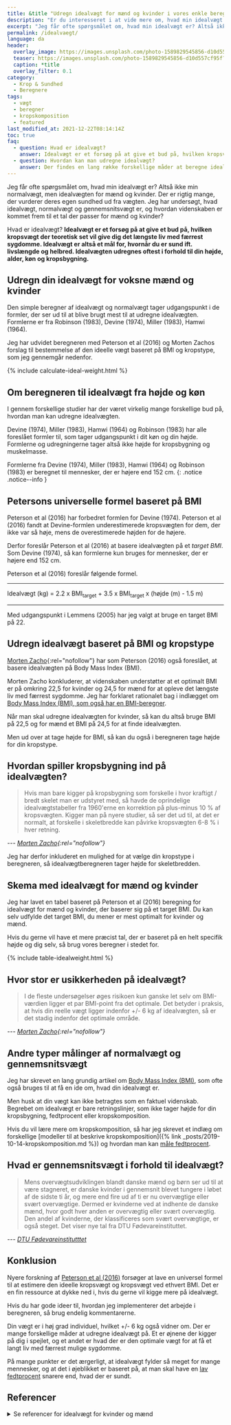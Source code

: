 ```yaml
---
title: &title "Udregn idealvægt for mænd og kvinder i vores enkle beregner"
description: "Er du interesseret i at vide mere om, hvad min idealvægt er? Her er alt du skal vide om idealvægt, normalvægt og gennemsnitsvægt for mænd og kvinder? Prøv vores GRATIS beregner og ..."
excerpt: "Jeg får ofte spørgsmålet om, hvad min idealvægt er? Altså ikke min normalvægt, men idealvægten for mænd og kvinder. Der er rigtig mange, der vurderer deres egen sundhed ud fra vægten. Jeg har undersøgt, hvad idealvægt, normalvægt og gennemsnitsvægt er, og hvordan videnskaben er kommet frem til et tal der passer for mænd og kvinder?"
permalink: /idealvaegt/
language: da
header:
  overlay_image: https://images.unsplash.com/photo-1589829545856-d10d557cf95f?ixlib=rb-1.2.1&ixid=eyJhcHBfaWQiOjEyMDd9&auto=format&fit=crop&w=1900&q=5
  teaser: https://images.unsplash.com/photo-1589829545856-d10d557cf95f?ixlib=rb-1.2.1&ixid=eyJhcHBfaWQiOjEyMDd9&auto=format&fit=crop&w=400&q=5
  caption: *title
  overlay_filter: 0.1
category:
  - Krop & Sundhed
  - Beregnere
tags:
  - vægt
  - beregner
  - kropskomposition
  - featured
last_modified_at: 2021-12-22T08:14:14Z
toc: true
faq:
  - question: Hvad er idealvægt?
    answer: Idealvægt er et forsøg på at give et bud på, hvilken kropsvægt der teoretisk set vil give dig det længste liv med færrest sygdomme. Idealvægt er altså et mål for, hvornår du er sund ift. livslængde og helbred. Idealvægten udregnes oftest i forhold til din højde, alder, køn og kropsbygning.
  - question: Hvordan kan man udregne idealvægt?
    answer: Der findes en lang række forskellige måder at beregne idealvægt på. Enten kan man tage udgangspunkt i højde og vægttabeller baseret på en lang række mennesker. Ellers kan man beregne den ud fra et ideelt [BMI](/bmi/). Læs meget mere om fordele og ulemper her.
---
```


Jeg får ofte spørgsmålet om, hvad min idealvægt er? Altså ikke min normalvægt, men idealvægten for mænd og kvinder. Der er rigtig mange, der vurderer deres egen sundhed ud fra vægten. Jeg har undersøgt, hvad idealvægt, normalvægt og gennemsnitsvægt er, og hvordan videnskaben er kommet frem til et tal der passer for mænd og kvinder?

Hvad er idealvægt? **Idealvægt er et forsøg på at give et bud på, hvilken kropsvægt der teoretisk set vil give dig det længste liv med færrest sygdomme. Idealvægt er altså et mål for, hvornår du er sund ift. livslængde og helbred. Idealvægten udregnes oftest i forhold til din højde, alder, køn og kropsbygning.**

## Udregn din idealvægt for voksne mænd og kvinder

Den simple beregner af idealvægt  og normalvægt tager udgangspunkt i de formler, der ser ud til at blive brugt mest til at udregne idealvægten. Formlerne er fra Robinson (1983), Devine (1974), Miller (1983), Hamwi (1964).

Jeg har udvidet beregneren med Peterson et al (2016) og Morten Zachos forslag til bestemmelse af den ideelle vægt baseret på BMI og kropstype, som jeg gennemgår nedenfor.

{% include calculate-ideal-weight.html %}

## Om beregneren til idealvægt fra højde og køn

I gennem forskellige studier har der været virkelig mange forskellige bud på, hvordan man kan udregne idealvægten.

Devine (1974), Miller (1983), Hamwi (1964) og Robinson (1983) har alle foreslået formler til, som tager udgangspunkt i dit køn og din højde. Formlerne og udregningerne tager altså ikke højde for kropsbygning og muskelmasse.

Formlerne fra Devine (1974), Miller (1983), Hamwi (1964) og Robinson (1983) er beregnet til mennesker, der er højere end 152 cm.
{: .notice .notice--info }

## Petersons universelle formel baseret på BMI

Peterson et al (2016) har forbedret formlen for Devine (1974). Peterson et al (2016) fandt at Devine-formlen underestimerede kropsvægten for dem, der ikke var så høje, mens de overestimerede højden for de højere.

Derfor foreslår Peterson et al (2016) at basere idealvægten på et _target BMI_. Som Devine (1974), så kan formlerne kun bruges for mennesker, der er højere end 152 cm.

Peterson et al (2016) foreslår følgende formel.

***

Idealvægt (kg) = 2.2 x BMI<sub>target</sub> + 3.5 x BMI<sub>target</sub> x (højde (m) - 1.5 m)

***

Med udgangspunkt i Lemmens (2005) har jeg valgt at bruge en target BMI på 22.

## Udregn idealvægt baseret på BMI og kropstype

[Morten Zacho](https://web.archive.org/web/20160808221414/http://www.motion-online.dk/sundhed_og_vaegt/vaegt_og_fedtprocent/beregn_din_idealvaegt/){:rel="nofollow"} har som Peterson (2016) også foreslået, at basere idealvægten på Body Mass Index (BMI).

Morten Zacho konkluderer, at videnskaben understøtter at et optimalt BMI er på omkring 22,5 for kvinder og 24,5 for mænd for at opleve det længste liv med færrest sygdomme. Jeg har forklaret rationalet bag i indlægget om [Body Mass Index (BMI), som også har en BMI-beregner](/bmi/).

Når man skal udregne idealvægten for kvinder, så kan du altså bruge BMI på 22,5 og for mænd et BMI på 24,5 for at finde idealvægten.

Men ud over at tage højde for BMI, så kan du også i beregneren tage højde for din kropstype.

## Hvordan spiller kropsbygning ind på idealvægten?

> Hvis man bare kigger på kropsbygning som forskelle i hvor kraftigt / bredt skelet man er udstyret med, så havde de oprindelige idealvægtstabeller fra 1960'erne en korrektion på plus-minus 10 % af kropsvægten. Kigger man på nyere studier, så ser det ud til, at det er normalt, at forskelle i skeletbredde kan påvirke kropsvægten 6-8 % i hver retning.

--- <cite>[Morten Zacho](https://web.archive.org/web/20160808221414/http://www.motion-online.dk/sundhed_og_vaegt/vaegt_og_fedtprocent/beregn_din_idealvaegt/){:rel="nofollow"}</cite>

Jeg har derfor inkluderet en mulighed for at vælge din kropstype i beregneren, så idealvægtberegneren tager højde for skeletbredden.

## Skema med idealvægt for mænd og kvinder

Jeg har lavet en tabel baseret på Peterson et al (2016) beregning for idealvægt for mænd og kvinder, der baserer sig på et target BMI. Du kan selv udfylde det target BMI, du mener er mest optimalt for kvinder og mænd.

Hvis du gerne vil have et mere præcist tal, der er baseret på en helt specifik højde og dig selv, så brug vores beregner i stedet for.

{% include table-idealweight.html %}

## Hvor stor er usikkerheden på idealvægt?

> I de fleste undersøgelser øges risikoen kun ganske let selv om BMI-værdien ligger et par BMI-point fra det optimale. Det betyder i praksis, at hvis din reelle vægt ligger indenfor +/- 6 kg af idealvægten, så er det stadig indenfor det optimale område.

--- <cite>[Morten Zacho](https://web.archive.org/web/20160808221414/http://www.motion-online.dk/sundhed_og_vaegt/vaegt_og_fedtprocent/beregn_din_idealvaegt/){:rel="nofollow"}</cite>

## Andre typer målinger af normalvægt og gennemsnitsvægt

Jeg har skrevet en lang grundig artikel om [Body Mass Index (BMI)](/bmi/), som ofte også bruges til at få en ide om, hvad din idealvægt er.

Men husk at din vægt kan ikke betragtes som en faktuel videnskab. Begrebet om idealvægt er bare retningslinjer, som ikke tager højde for din kropsbygning, fedtprocent eller kropskomposition.

Hvis du vil lære mere om kropskomposition, så har jeg skrevet et indlæg om forskellige [modeller til at beskrive kropskomposition]({% link _posts/2019-10-14-kropskomposition.md %}) og hvordan man kan [måle fedtprocent](/maal-fedtprocent/).

## Hvad er gennemsnitsvægt i forhold til idealvægt?

> Mens overvægtsudviklingen blandt danske mænd og børn ser ud til at være stagneret, er danske kvinder i gennemsnit blevet tungere i løbet af de sidste ti år, og mere end fire ud af ti er nu overvægtige eller svært overvægtige. Dermed er kvinderne ved at indhente de danske mænd, hvor godt hver anden er overvægtig eller svært overvægtig. Den andel af kvinderne, der klassificeres som svært overvægtige, er også steget. Det viser nye tal fra DTU Fødevareinstituttet.

--- <cite>[DTU Fødevareinstitutttet](https://www.food.dtu.dk/nyheder/2015/09/danske-kvinders-vaegt-gaar-fortsat-opad)</cite>

## Konklusion

Nyere forskning af [Peterson et al (2016)](https://www.ncbi.nlm.nih.gov/pmc/articles/PMC4841935/) forsøger at lave en universel formel til at estimere den ideelle kropsvægt og kropsvægt ved ethvert BMI. Det er en fin ressource at dykke ned i, hvis du gerne vil kigge mere på idealvægt.

Hvis du har gode ideer til, hvordan jeg implementerer det arbejde i beregneren, så brug endelig kommentarerne.

Din vægt er i høj grad individuel, hvilket +/- 6 kg også vidner om. Der er mange forskellige måder at udregne idealvægt på. Et er øjnene der kigger på dig i spejlet, og et andet er hvad der er den optimale vægt for at få et langt liv med færrest mulige sygdomme.

På mange punkter er det ærgerligt, at idealvægt fylder så meget for mange mennesker, og at det i øjeblikket er baseret på, at man skal have en [lav fedtprocent](/fedtprocent-normer/) snarere end, hvad der er sundt.

## Referencer

<details markdown="1">
  <summary>Se referencer for idealvægt for kvinder og mænd</summary>

- Adams, Kenneth F., Arthur Schatzkin, Tamara B. Harris, Victor Kipnis, Traci Mouw, Rachel Ballard-Barbash, Albert Hollenbeck, og Michael F. Leitzmann. 2006. “Overweight, Obesity, and Mortality in a Large Prospective Cohort of Persons 50 to 71 Years Old”. The New England Journal of Medicine 355 (8): 763–78. <https://doi.org/10.1056/NEJMoa055643>.
- Berrington de Gonzalez, Amy, Patricia Hartge, James R. Cerhan, Alan J. Flint, Lindsay Hannan, Robert J. MacInnis, Steven C. Moore, m.fl. 2010. “Body-Mass Index and Mortality among 1.46 Million White Adults”. The New England Journal of Medicine 363 (23): 2211–19. <https://doi.org/10.1056/NEJMoa1000367>.
- Calle, E. E., M. J. Thun, J. M. Petrelli, C. Rodriguez, og C. W. Heath. 1999. “Body-Mass Index and Mortality in a Prospective Cohort of U.S. Adults”. The New England Journal of Medicine 341 (15): 1097–1105. <https://doi.org/10.1056/NEJM199910073411501>.
- Flegal, Katherine M., Brian K. Kit, Heather Orpana, og Barry I. Graubard. 2013. “Association of All-Cause Mortality with Overweight and Obesity Using Standard Body Mass Index Categories: A Systematic Review and Meta-Analysis”. JAMA 309 (1): 71–82. <https://doi.org/10.1001/jama.2012.113905>.
- Lewis, Cora E., Kathleen M. McTigue, Lora E. Burke, Paul Poirier, Robert H. Eckel, Barbara V. Howard, David B. Allison, Shiriki Kumanyika, og F. Xavier Pi-Sunyer. 2009. “Mortality, Health Outcomes, and Body Mass Index in the Overweight Range: A Science Advisory from the American Heart Association”. Circulation 119 (25): 3263–71. <https://doi.org/10.1161/CIRCULATIONAHA.109.192574>.
- Peterson, Courtney M, Diana M Thomas, George L Blackburn, og Steven B Heymsfield. 2016. “Universal equation for estimating ideal body weight and body weight at any BMI1”. The American Journal of Clinical Nutrition 103 (5): 1197–1203. <https://doi.org/10.3945/ajcn.115.121178>.
- Prospective Studies Collaboration, Gary Whitlock, Sarah Lewington, Paul Sherliker, Robert Clarke, Jonathan Emberson, Jim Halsey, Nawab Qizilbash, Rory Collins, og Richard Peto. 2009. “Body-Mass Index and Cause-Specific Mortality in 900 000 Adults: Collaborative Analyses of 57 Prospective Studies”. Lancet (London, England) 373 (9669): 1083–96. <https://doi.org/10.1016/S0140-6736(09)60318-4>.
- Ruff, C. B. 2000. “Body Mass Prediction from Skeletal Frame Size in Elite Athletes”. American Journal of Physical Anthropology 113 (4): 507–17. <https://pubmed.ncbi.nlm.nih.gov/11102884/>.
- Wong, Edwin S., Bruce C. M. Wang, Louis P. Garrison, Rafael Alfonso-Cristancho, David R. Flum, David E. Arterburn, og Sean D. Sullivan. 2011. “Examining the BMI-Mortality Relationship Using Fractional Polynomials”. BMC Medical Research Methodology 11 (december): 175. <https://doi.org/10.1186/1471-2288-11-175>.
</details>
